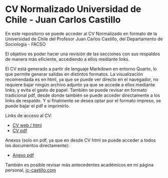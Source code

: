 # CV Normalizado Universidad de Chile - Juan Carlos Castillo

En este repositorio se puede acceder al CV Normalizado en formato de la Universidad de Chile del Profesor Juan Carlos Castillo, del Departamento de Sociología - FACSO

El objetivo es poder hacer una revisión de las secciones con sus respaldos de manera más eficiente, accediendo a ellos mediante links.

El CV está generado a partir de lenguaje Markdown en entorno Quarto, lo que permite generar salidas en distintos formatos. La visualización recomendada es en html, ya que se puede ver directo en el navegador, no requiere bajar ningún archivo adjunto ya que se accede a ellos mediante links, y evita el gasto de papel. También se puede revisar en formato tradicional pdf, desde donde también se puede acceder directamente a los links de respaldo. Y si finalmente se desea optar por el formato impreso, se puede bajar el pdf e imprimirlo.

Links de acceso al CV:

-   [CV web / html](https://juancarloscastillo.github.io/jerarquizacion-uch/cv-jcc.html)
-   [CV pdf](https://juancarloscastillo.github.io/jerarquizacion-uch/cv-jcc.pdf)

Anexos (solo en pdf, ya que en desde CV html se puede acceder a todos los documentos directamente):

-   [Anexo pdf](https://juancarloscastillo.github.io/jerarquizacion-uch/anexos.pdf) 

También es posible revisar más antecedentes académicos en mi página personal, [jc-castillo.com](https://jc-castillo.com/)
